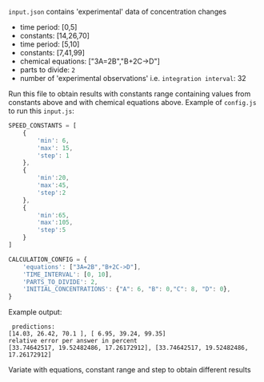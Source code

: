`input.json` contains 'experimental' data of concentration changes
* time period: [0,5]
* constants: [14,26,70]
* time period: [5,10]
* constants: [7,41,99]
* chemical equations: ["3A=2B","B+2C->D"]
* parts to divide: `2`
* number of 'experimental observations' i.e. `integration interval`: 32

Run this file to obtain results with constants range containing values from constants above and with chemical equations above.
Example of `config.js` to run this `input.js`:
```javascript
SPEED_CONSTANTS = [
    {
        'min': 6,
        'max': 15,
        'step': 1
    },
    {
        'min':20,
        'max':45,
        'step':2
    },
    {
        'min':65,
        'max':105,
        'step':5
    }
]

CALCULATION_CONFIG = {
    'equations': ["3A=2B","B+2C->D"],
    'TIME_INTERVAL': [0, 10],
    'PARTS_TO_DIVIDE': 2,
    'INITIAL_CONCENTRATIONS': {"A": 6, "B": 0,"C": 8, "D": 0},
}
```

Example output:
```
 predictions:
[14.03, 26.42, 70.1 ], [ 6.95, 39.24, 99.35]
relative error per answer in percent
[33.74642517, 19.52482486, 17.26172912], [33.74642517, 19.52482486, 17.26172912]
```
Variate with equations, constant range and step to obtain different results
